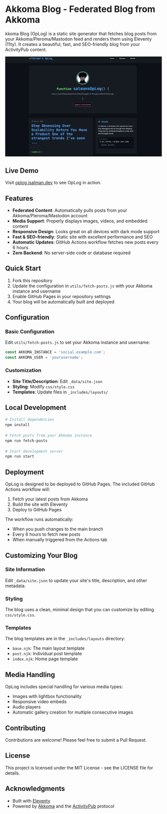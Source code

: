 # Akkoma Blog - Federated Blog from Akkoma

kkoma Blog (OpLog) is a static site generator that fetches blog posts from your Akkoma/Pleroma/Mastodon feed and renders them using Eleventy (11ty). It creates a beautiful, fast, and SEO-friendly blog from your ActivityPub content.

![OpLog Screenshot](https://raw.githubusercontent.com/hotheadhacker/akkoma-blog/main/screenshots/1.png)

## Live Demo

Visit [oplog.isalman.dev](https://oplog.isalman.dev) to see OpLog in action.

## Features

- **Federated Content**: Automatically pulls posts from your Akkoma/Pleroma/Mastodon account
- **Media Support**: Properly displays images, videos, and embedded content
- **Responsive Design**: Looks great on all devices with dark mode support
- **Fast & SEO-friendly**: Static site with excellent performance and SEO
- **Automatic Updates**: GitHub Actions workflow fetches new posts every 6 hours
- **Zero Backend**: No server-side code or database required

## Quick Start

1. Fork this repository
2. Update the configuration in `utils/fetch-posts.js` with your Akkoma instance and username
3. Enable GitHub Pages in your repository settings
4. Your blog will be automatically built and deployed

## Configuration

### Basic Configuration

Edit `utils/fetch-posts.js` to set your Akkoma instance and username:

```javascript
const AKKOMA_INSTANCE = 'social.example.com';
const AKKOMA_USER = 'yourusername';
```

### Customization

- **Site Title/Description**: Edit `_data/site.json`
- **Styling**: Modify `css/style.css`
- **Templates**: Update files in `_includes/layouts/`

## Local Development

```bash
# Install dependencies
npm install

# Fetch posts from your Akkoma instance
npm run fetch-posts

# Start development server
npm run start
```

## Deployment

OpLog is designed to be deployed to GitHub Pages. The included GitHub Actions workflow will:

1. Fetch your latest posts from Akkoma
2. Build the site with Eleventy
3. Deploy to GitHub Pages

The workflow runs automatically:
- When you push changes to the main branch
- Every 6 hours to fetch new posts
- When manually triggered from the Actions tab

## Customizing Your Blog

### Site Information

Edit `_data/site.json` to update your site's title, description, and other metadata.

### Styling

The blog uses a clean, minimal design that you can customize by editing `css/style.css`.

### Templates

The blog templates are in the `_includes/layouts` directory:
- `base.njk`: The main layout template
- `post.njk`: Individual post template
- `index.njk`: Home page template

## Media Handling

OpLog includes special handling for various media types:
- Images with lightbox functionality
- Responsive video embeds
- Audio players
- Automatic gallery creation for multiple consecutive images

## Contributing

Contributions are welcome! Please feel free to submit a Pull Request.

## License

This project is licensed under the MIT License - see the LICENSE file for details.

## Acknowledgments

- Built with [Eleventy](https://www.11ty.dev/)
- Powered by [Akkoma](https://akkoma.social/) and the [ActivityPub](https://activitypub.rocks/) protocol
